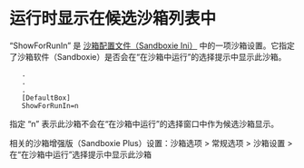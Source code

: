 # 运行时显示在候选沙箱列表中

“ShowForRunIn” 是 [沙箱配置文件（Sandboxie Ini）](SandboxieIni.md) 中的一项沙箱设置。它指定了沙箱软件（Sandboxie）是否会在“在沙箱中运行”的选择提示中显示此沙箱。
```
   .
   .
   .
   [DefaultBox]
   ShowForRunIn=n
```

指定 “n” 表示此沙箱不会在“在沙箱中运行”的选择窗口中作为候选沙箱显示。

相关的沙箱增强版（Sandboxie Plus）设置：沙箱选项 > 常规选项 > 沙箱设置 > 在“在沙箱中运行”选择提示中显示此沙箱
